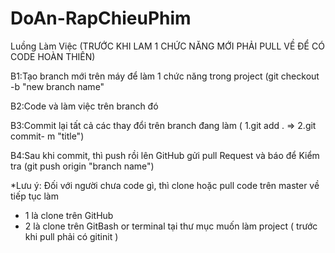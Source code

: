# DoAn-RapChieuPhim
Luồng Làm Việc
(TRƯỚC KHI LAM 1 CHỨC NĂNG MỚI PHẢI PULL VỀ ĐỂ CÓ CODE HOÀN THIÊN)

  B1:Tạo branch mới trên máy để làm 1 chức năng trong project (git checkout -b "new branch name" 
  
  B2:Code và làm việc trên branch đó
  
  B3:Commit lại tất cả các thay đổi trên branch đang làm ( 1.git add . => 2.git commit- m "title")
  
  B4:Sau khi commit, thì push rồi lên GitHub gửi pull Request và báo để Kiểm tra (git push origin "branch name")
  
  
  *Lưu ý: Đối với người chưa code gì, thì clone hoặc pull  code trên master về tiếp tục làm  
 - 1 là clone trên GitHub
- 2 là clone trên GitBash or terminal tại thư mục muốn làm project ( trước khi pull phải có gitinit )
  
